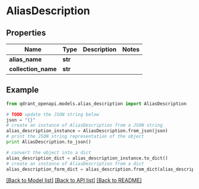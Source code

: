 # AliasDescription


## Properties
Name | Type | Description | Notes
------------ | ------------- | ------------- | -------------
**alias_name** | **str** |  | 
**collection_name** | **str** |  | 

## Example

```python
from qdrant_openapi.models.alias_description import AliasDescription

# TODO update the JSON string below
json = "{}"
# create an instance of AliasDescription from a JSON string
alias_description_instance = AliasDescription.from_json(json)
# print the JSON string representation of the object
print AliasDescription.to_json()

# convert the object into a dict
alias_description_dict = alias_description_instance.to_dict()
# create an instance of AliasDescription from a dict
alias_description_form_dict = alias_description.from_dict(alias_description_dict)
```
[[Back to Model list]](../README.md#documentation-for-models) [[Back to API list]](../README.md#documentation-for-api-endpoints) [[Back to README]](../README.md)


